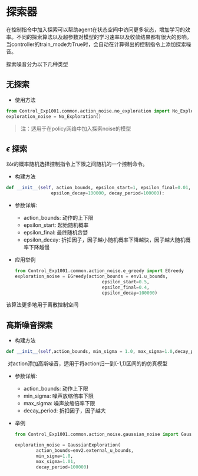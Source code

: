 # 探索器

在控制指令中加入探索可以帮助agent在状态空间中访问更多状态，增加学习的效率。不同的探索算法以及超参数对模型的学习速率以及收敛结果都有很大的影响。当controller的train_mode为True时，会自动在计算得出的控制指令上添加探索噪音。

探索噪音分为以下几种类型

## 无探索

- 使用方法

```python
from Control_Exp1001.common.action_noise.no_exploration import No_Exploration
exploration_noise = No_Exploration()
```

> 注：适用于在policy网络中加入探索noise的模型

## $\epsilon$ 探索

以$\epsilon$的概率随机选择控制指令上下限之间随机的一个控制命令。

- 构建方法

```python
def __init__(self, action_bounds, epsilon_start=1, epsilon_final=0.01,
                 epsilon_decay=100000, decay_period=100000):
```

- 参数详解:

  - action_bounds: 动作的上下限
  - epsilon_start: 起始随机概率
  - epsilon_final: 最终随机贪婪
  - epsilon_decay: 折扣因子，因子越小随机概率下降越快，因子越大随机概率下降越慢

- 应用举例

  ```python
  from Control_Exp1001.common.action_noise.e_greedy import EGreedy
  exploration_noise = EGreedy(action_bounds = env1.u_bounds,
                                   epsilon_start=0.5,
                                   epsilon_final=0.4,
                                   epsilon_decay=100000)
  
  ```


该算法更多地用于离散控制空间

## 高斯噪音探索

- 构建方法

```python
def __init__(self,action_bounds, min_sigma = 1.0, max_sigma=1.0,decay_period=1000000):
```

​	对action添加高斯噪音，适用于将action归一到(-1,1)区间的的仿真模型

- 参数详解:

  - action_bounds: 动作上下限
  - min_sigma: 噪声放缩倍率下限
  - max_sigma: 噪声放缩倍率下限
  - decay_period: 折扣因子，因子越大

- 举例

  ```python
  from Control_Exp1001.common.action_noise.gaussian_noise import GaussianExploration
  
  exploration_noise = GaussianExploration(
          action_bounds=env2.external_u_bounds,
          min_sigma=1.0,
          max_sigma=1.01,
          decay_period=100000)
  
  ```

## 